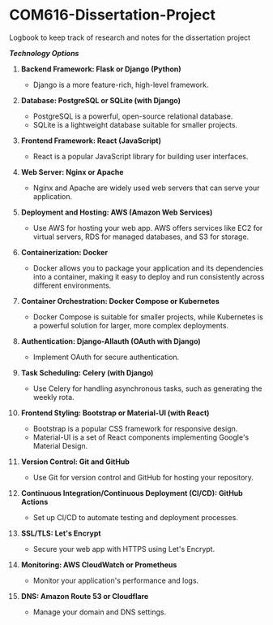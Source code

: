 # COM616-Dissertation-Project
Logbook to keep track of research and notes for the dissertation project

***Technology Options***

1. **Backend Framework: Flask or Django (Python)**
   - Django is a more feature-rich, high-level framework.

2. **Database: PostgreSQL or SQLite (with Django)**
   - PostgreSQL is a powerful, open-source relational database.
   - SQLite is a lightweight database suitable for smaller projects.

3. **Frontend Framework: React (JavaScript)**
   - React is a popular JavaScript library for building user interfaces.

4. **Web Server: Nginx or Apache**
   - Nginx and Apache are widely used web servers that can serve your application.

5. **Deployment and Hosting: AWS (Amazon Web Services)**
   - Use AWS for hosting your web app. AWS offers services like EC2 for virtual servers, RDS for managed databases, and S3 for storage.

6. **Containerization: Docker**
   - Docker allows you to package your application and its dependencies into a container, making it easy to deploy and run consistently across different environments.

7. **Container Orchestration: Docker Compose or Kubernetes**
   - Docker Compose is suitable for smaller projects, while Kubernetes is a powerful solution for larger, more complex deployments.

8. **Authentication: Django-Allauth (OAuth with Django)**
   - Implement OAuth for secure authentication.

9. **Task Scheduling: Celery (with Django)**
   - Use Celery for handling asynchronous tasks, such as generating the weekly rota.

10. **Frontend Styling: Bootstrap or Material-UI (with React)**
    - Bootstrap is a popular CSS framework for responsive design.
    - Material-UI is a set of React components implementing Google's Material Design.

11. **Version Control: Git and GitHub**
    - Use Git for version control and GitHub for hosting your repository.

12. **Continuous Integration/Continuous Deployment (CI/CD): GitHub Actions**
    - Set up CI/CD to automate testing and deployment processes.

13. **SSL/TLS: Let's Encrypt**
    - Secure your web app with HTTPS using Let's Encrypt.

14. **Monitoring: AWS CloudWatch or Prometheus**
    - Monitor your application's performance and logs.

15. **DNS: Amazon Route 53 or Cloudflare**
    - Manage your domain and DNS settings.
